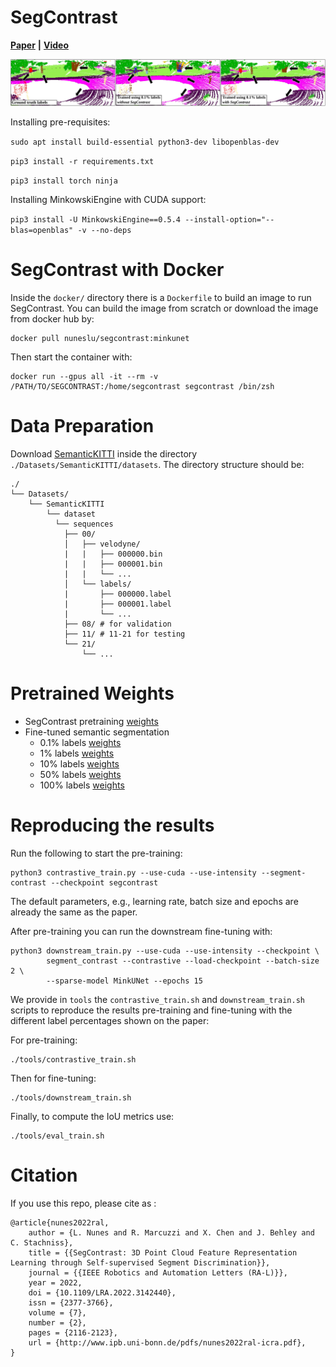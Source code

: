 # SegContrast

**[Paper](http://www.ipb.uni-bonn.de/pdfs/nunes2022ral-icra.pdf)** **|** **[Video](https://www.youtube.com/watch?v=kotRb_ySnIw)**

![](pics/overview.png)

Installing pre-requisites:

`sudo apt install build-essential python3-dev libopenblas-dev`

`pip3 install -r requirements.txt`

`pip3 install torch ninja`

Installing MinkowskiEngine with CUDA support:

`pip3 install -U MinkowskiEngine==0.5.4 --install-option="--blas=openblas" -v --no-deps`

# SegContrast with Docker

Inside the `docker/` directory there is a `Dockerfile` to build an image to run SegContrast. You can build the image from scratch or download the image from docker hub by:

```
docker pull nuneslu/segcontrast:minkunet
```

Then start the container with:

```
docker run --gpus all -it --rm -v /PATH/TO/SEGCONTRAST:/home/segcontrast segcontrast /bin/zsh
```

# Data Preparation

Download [SemanticKITTI](http://www.semantic-kitti.org/dataset.html#download) inside the directory ```./Datasets/SemanticKITTI/datasets```. The directory structure should be:

```
./
└── Datasets/
    └── SemanticKITTI
        └── dataset
          └── sequences
            ├── 00/           
            │   ├── velodyne/	
            |   |	├── 000000.bin
            |   |	├── 000001.bin
            |   |	└── ...
            │   └── labels/ 
            |       ├── 000000.label
            |       ├── 000001.label
            |       └── ...
            ├── 08/ # for validation
            ├── 11/ # 11-21 for testing
            └── 21/
                └── ...
```

# Pretrained Weights
- SegContrast pretraining [weights](https://www.ipb.uni-bonn.de/html/projects/segcontrast/segcontrast_pretrain.zip)
- Fine-tuned semantic segmentation
    - 0.1% labels [weights](https://www.ipb.uni-bonn.de/html/projects/segcontrast/semantic_segmentation_weights/semseg_finetune_0p001.zip)
    - 1% labels [weights](https://www.ipb.uni-bonn.de/html/projects/segcontrast/semantic_segmentation_weights/semseg_finetune_0p01.zip)
    - 10% labels [weights](https://www.ipb.uni-bonn.de/html/projects/segcontrast/semantic_segmentation_weights/semseg_finetune_0p1.zip)
    - 50% labels [weights](https://www.ipb.uni-bonn.de/html/projects/segcontrast/semantic_segmentation_weights/semseg_finetune_0p5.zip)
    - 100% labels [weights](https://www.ipb.uni-bonn.de/html/projects/segcontrast/semantic_segmentation_weights/semseg_finetune_1p0.zip)

# Reproducing the results

Run the following to start the pre-training:

```
python3 contrastive_train.py --use-cuda --use-intensity --segment-contrast --checkpoint segcontrast
```

The default parameters, e.g., learning rate, batch size and epochs are already the same as the paper.

After pre-training you can run the downstream fine-tuning with:

```
python3 downstream_train.py --use-cuda --use-intensity --checkpoint \
        segment_contrast --contrastive --load-checkpoint --batch-size 2 \
        --sparse-model MinkUNet --epochs 15
```

We provide in `tools` the `contrastive_train.sh` and `downstream_train.sh` scripts to reproduce the results pre-training and fine-tuning with the different label percentages shown on the paper:

For pre-training:

```
./tools/contrastive_train.sh
```

Then for fine-tuning:

```
./tools/downstream_train.sh
```

Finally, to compute the IoU metrics use:

```
./tools/eval_train.sh
```

# Citation

If you use this repo, please cite as :

```
@article{nunes2022ral,
    author = {L. Nunes and R. Marcuzzi and X. Chen and J. Behley and C. Stachniss},
    title = {{SegContrast: 3D Point Cloud Feature Representation Learning through Self-supervised Segment Discrimination}},
    journal = {{IEEE Robotics and Automation Letters (RA-L)}},
    year = 2022,
    doi = {10.1109/LRA.2022.3142440},
    issn = {2377-3766},
    volume = {7},
    number = {2},
    pages = {2116-2123},
    url = {http://www.ipb.uni-bonn.de/pdfs/nunes2022ral-icra.pdf},
}
```
